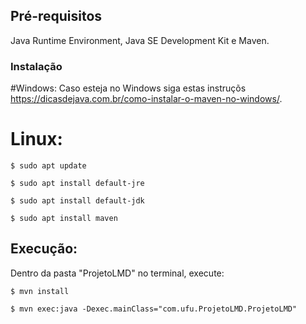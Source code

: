 
## Pré-requisitos

Java Runtime Environment, Java SE Development Kit e Maven.



### Instalação

  #Windows:
    Caso esteja no Windows siga estas instruçõs https://dicasdejava.com.br/como-instalar-o-maven-no-windows/.
    
  # Linux:
```
$ sudo apt update
```
```
$ sudo apt install default-jre
```
```
$ sudo apt install default-jdk
```
```
$ sudo apt install maven
```

## Execução:

Dentro da pasta "ProjetoLMD" no terminal, execute: 
```
$ mvn install
```

```
$ mvn exec:java -Dexec.mainClass="com.ufu.ProjetoLMD.ProjetoLMD"
```
